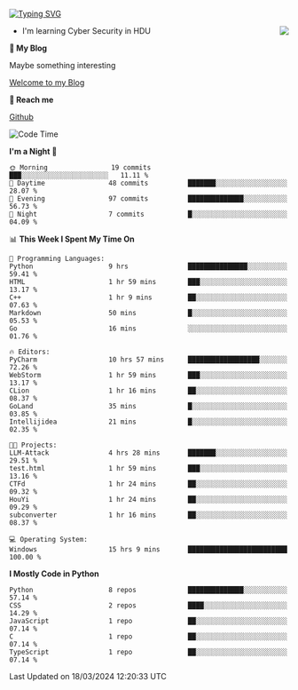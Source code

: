 [![Typing SVG](https://readme-typing-svg.herokuapp.com?font=Fira+Code&pause=1000&random=false&width=450&height=60&lines=Hello+%F0%9F%91%8B%F0%9F%8F%BB;I'm+JBNRZ)](https://git.io/typing-svg)

<a href="#">
  <img align="right" src="https://github-readme-stats.vercel.app/api?username=JBNRZ&show_icons=true&bg_color=15,f2f7fd,E0EAFC" />
</a>

- I'm learning Cyber Security in HDU

 **🌱 My Blog**

Maybe something interesting

[Welcome to my Blog](https://jbnrz.com.cn/)

 **💬 Reach me** 

[Github](https://github.com/JBNRZ)


<!--START_SECTION:waka-->
![Code Time](http://img.shields.io/badge/Code%20Time-386%20hrs%2027%20mins-blue)

**I'm a Night 🦉** 

```text
🌞 Morning                19 commits          ███░░░░░░░░░░░░░░░░░░░░░░   11.11 % 
🌆 Daytime                48 commits          ███████░░░░░░░░░░░░░░░░░░   28.07 % 
🌃 Evening                97 commits          ██████████████░░░░░░░░░░░   56.73 % 
🌙 Night                  7 commits           █░░░░░░░░░░░░░░░░░░░░░░░░   04.09 % 
```


📊 **This Week I Spent My Time On** 

```text
💬 Programming Languages: 
Python                   9 hrs               ███████████████░░░░░░░░░░   59.41 % 
HTML                     1 hr 59 mins        ███░░░░░░░░░░░░░░░░░░░░░░   13.17 % 
C++                      1 hr 9 mins         ██░░░░░░░░░░░░░░░░░░░░░░░   07.63 % 
Markdown                 50 mins             █░░░░░░░░░░░░░░░░░░░░░░░░   05.53 % 
Go                       16 mins             ░░░░░░░░░░░░░░░░░░░░░░░░░   01.76 % 

🔥 Editors: 
PyCharm                  10 hrs 57 mins      ██████████████████░░░░░░░   72.26 % 
WebStorm                 1 hr 59 mins        ███░░░░░░░░░░░░░░░░░░░░░░   13.17 % 
CLion                    1 hr 16 mins        ██░░░░░░░░░░░░░░░░░░░░░░░   08.37 % 
GoLand                   35 mins             █░░░░░░░░░░░░░░░░░░░░░░░░   03.85 % 
Intellijidea             21 mins             █░░░░░░░░░░░░░░░░░░░░░░░░   02.35 % 

🐱‍💻 Projects: 
LLM-Attack               4 hrs 28 mins       ███████░░░░░░░░░░░░░░░░░░   29.51 % 
test.html                1 hr 59 mins        ███░░░░░░░░░░░░░░░░░░░░░░   13.16 % 
CTFd                     1 hr 24 mins        ██░░░░░░░░░░░░░░░░░░░░░░░   09.32 % 
HouYi                    1 hr 24 mins        ██░░░░░░░░░░░░░░░░░░░░░░░   09.29 % 
subconverter             1 hr 16 mins        ██░░░░░░░░░░░░░░░░░░░░░░░   08.37 % 

💻 Operating System: 
Windows                  15 hrs 9 mins       █████████████████████████   100.00 % 
```

**I Mostly Code in Python** 

```text
Python                   8 repos             ██████████████░░░░░░░░░░░   57.14 % 
CSS                      2 repos             ████░░░░░░░░░░░░░░░░░░░░░   14.29 % 
JavaScript               1 repo              ██░░░░░░░░░░░░░░░░░░░░░░░   07.14 % 
C                        1 repo              ██░░░░░░░░░░░░░░░░░░░░░░░   07.14 % 
TypeScript               1 repo              ██░░░░░░░░░░░░░░░░░░░░░░░   07.14 % 
```




 Last Updated on 18/03/2024 12:20:33 UTC
<!--END_SECTION:waka-->
